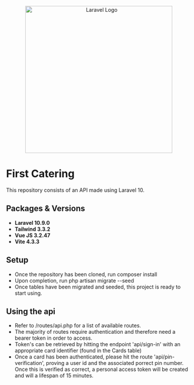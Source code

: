 <p align="center"><a href="https://laravel.com" target="_blank"><img src="https://raw.githubusercontent.com/laravel/art/master/logo-lockup/5%20SVG/2%20CMYK/1%20Full%20Color/laravel-logolockup-cmyk-red.svg" width="400" alt="Laravel Logo"></a></p>

# First Catering
This repository consists of an API made using Laravel 10.  

## Packages & Versions

- **Laravel 10.9.0**
- **Tailwind 3.3.2**
- **Vue JS 3.2.47**
- **Vite 4.3.3**

## Setup

- Once the repository has been cloned, run composer install
- Upon completion, run php artisan migrate --seed
- Once tables have been migrated and seeded, this project is ready to start using.

## Using the api
- Refer to /routes/api.php for a list of available routes.
- The majority of routes require authentication and therefore need a bearer token in order to access.
- Token's can be retrieved by hitting the endpoint 'api/sign-in' with an appropriate card identifier (found in the Cards table)
- Once a card has been authenticated, please hit the route 'api/pin-verification', proving a user id and the associated porrect pin number.  Once this is verified as correct, a personal access token will be created and will a lifespan of 15 minutes.
